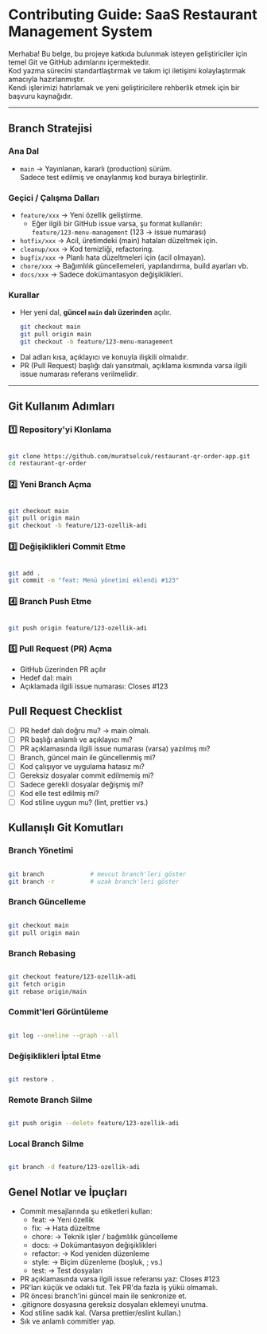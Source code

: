 # Contributing Guide: SaaS Restaurant Management System

Merhaba! Bu belge, bu projeye katkıda bulunmak isteyen geliştiriciler için temel Git ve GitHub adımlarını içermektedir.  
Kod yazma sürecini standartlaştırmak ve takım içi iletişimi kolaylaştırmak amacıyla hazırlanmıştır.  
Kendi işlerimizi hatırlamak ve yeni geliştiricilere rehberlik etmek için bir başvuru kaynağıdır.

---

## Branch Stratejisi

### Ana Dal

- `main` → Yayınlanan, kararlı (production) sürüm.  
  Sadece test edilmiş ve onaylanmış kod buraya birleştirilir.

### Geçici / Çalışma Dalları

- `feature/xxx` → Yeni özellik geliştirme.
    - Eğer ilgili bir GitHub issue varsa, şu format kullanılır:  
      `feature/123-menu-management` (123 → issue numarası)
- `hotfix/xxx` → Acil, üretimdeki (main) hataları düzeltmek için.
- `cleanup/xxx` → Kod temizliği, refactoring.
- `bugfix/xxx` → Planlı hata düzeltmeleri için (acil olmayan).
- `chore/xxx` → Bağımlılık güncellemeleri, yapılandırma, build ayarları vb.
- `docs/xxx` → Sadece dokümantasyon değişiklikleri.

### Kurallar

- Her yeni dal, **güncel `main` dalı üzerinden** açılır.
    ```bash
    git checkout main
    git pull origin main
    git checkout -b feature/123-menu-management
    ```
- Dal adları kısa, açıklayıcı ve konuyla ilişkili olmalıdır.
- PR (Pull Request) başlığı dalı yansıtmalı, açıklama kısmında varsa ilgili issue numarası referans verilmelidir.

---

## Git Kullanım Adımları

### 1️⃣ Repository'yi Klonlama

```bash

git clone https://github.com/muratselcuk/restaurant-qr-order-app.git
cd restaurant-qr-order
```

### 2️⃣ Yeni Branch Açma

```bash

git checkout main
git pull origin main
git checkout -b feature/123-ozellik-adi
```

### 3️⃣ Değişiklikleri Commit Etme

```bash

git add .
git commit -m "feat: Menü yönetimi eklendi #123"
```

### 4️⃣ Branch Push Etme

```bash

git push origin feature/123-ozellik-adi
```

### 5️⃣ Pull Request (PR) Açma

- GitHub üzerinden PR açılır
- Hedef dal: main
- Açıklamada ilgili issue numarası: Closes #123

## Pull Request Checklist

 - [ ] PR hedef dalı doğru mu? → main olmalı.
 - [ ] PR başlığı anlamlı ve açıklayıcı mı?
 - [ ] PR açıklamasında ilgili issue numarası (varsa) yazılmış mı?
 - [ ] Branch, güncel main ile güncellenmiş mi?
 - [ ] Kod çalışıyor ve uygulama hatasız mı?
 - [ ] Gereksiz dosyalar commit edilmemiş mi?
 - [ ] Sadece gerekli dosyalar değişmiş mi?
 - [ ] Kod elle test edilmiş mi?
 - [ ] Kod stiline uygun mu? (lint, prettier vs.)

## Kullanışlı Git Komutları

### Branch Yönetimi

```bash

git branch             # mevcut branch'leri göster
git branch -r          # uzak branch'leri göster
```

### Branch Güncelleme

```bash

git checkout main
git pull origin main
```

### Branch Rebasing

```bash

git checkout feature/123-ozellik-adi
git fetch origin
git rebase origin/main
```

### Commit'leri Görüntüleme

```bash

git log --oneline --graph --all
```

### Değişiklikleri İptal Etme

```bash

git restore .
```

### Remote Branch Silme

```bash

git push origin --delete feature/123-ozellik-adi
```

### Local Branch Silme

```bash

git branch -d feature/123-ozellik-adi
```

## Genel Notlar ve İpuçları

- Commit mesajlarında şu etiketleri kullan:
    - feat: → Yeni özellik
    - fix: → Hata düzeltme
    - chore: → Teknik işler / bağımlılık güncelleme
    - docs: → Dokümantasyon değişiklikleri
    - refactor: → Kod yeniden düzenleme
    - style: → Biçim düzenleme (boşluk, ; vs.)
    - test: → Test dosyaları
- PR açıklamasında varsa ilgili issue referansı yaz: Closes #123
- PR'ları küçük ve odaklı tut. Tek PR'da fazla iş yükü olmamalı.
- PR öncesi branch'ini güncel main ile senkronize et.
- .gitignore dosyasına gereksiz dosyaları eklemeyi unutma.
- Kod stiline sadık kal. (Varsa prettier/eslint kullan.)
- Sık ve anlamlı commitler yap.